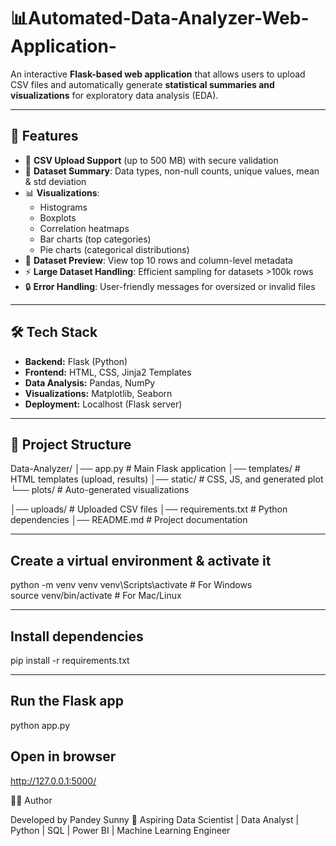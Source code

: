 # 📊Automated-Data-Analyzer-Web-Application-
An interactive **Flask-based web application** that allows users to upload CSV files and automatically generate **statistical summaries and visualizations** for exploratory data analysis (EDA).  

---

## 🚀 Features  

- 📂 **CSV Upload Support** (up to 500 MB) with secure validation  
- 📝 **Dataset Summary**: Data types, non-null counts, unique values, mean & std deviation  
- 📊 **Visualizations**:  
  - Histograms  
  - Boxplots  
  - Correlation heatmaps  
  - Bar charts (top categories)  
  - Pie charts (categorical distributions)  
- 👀 **Dataset Preview**: View top 10 rows and column-level metadata  
- ⚡ **Large Dataset Handling**: Efficient sampling for datasets >100k rows  
- 🔒 **Error Handling**: User-friendly messages for oversized or invalid files  

---

## 🛠️ Tech Stack  

- **Backend:** Flask (Python)  
- **Frontend:** HTML, CSS, Jinja2 Templates  
- **Data Analysis:** Pandas, NumPy  
- **Visualizations:** Matplotlib, Seaborn  
- **Deployment:** Localhost (Flask server)  

---

## 📂 Project Structure  

Data-Analyzer/
│── app.py   # Main Flask application
│── templates/ # HTML templates (upload, results)
│── static/ # CSS, JS, and generated plot
    └── plots/ # Auto-generated visualizations

│── uploads/ # Uploaded CSV files
│── requirements.txt # Python dependencies
│── README.md # Project documentation


---

## Create a virtual environment & activate it

python -m venv venv
venv\Scripts\activate      # For Windows  
source venv/bin/activate   # For Mac/Linux  

---

## Install dependencies

pip install -r requirements.txt

---

## Run the Flask app

python app.py


Open in browser
---

http://127.0.0.1:5000/

👨‍💻 Author

Developed by Pandey Sunny
💼 Aspiring Data Scientist | Data Analyst | Python | SQL | Power BI | Machine Learning Engineer
